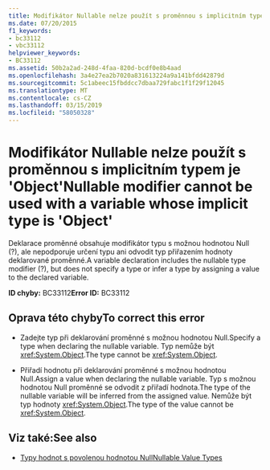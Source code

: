 ```yaml
---
title: Modifikátor Nullable nelze použít s proměnnou s implicitním typem je 'Object'
ms.date: 07/20/2015
f1_keywords:
- bc33112
- vbc33112
helpviewer_keywords:
- BC33112
ms.assetid: 50b2a2ad-248d-4faa-820d-bcdf0e8b4aad
ms.openlocfilehash: 3a4e27ea2b7020a831613224a9a141bfdd42879d
ms.sourcegitcommit: 5c1abeec15fbddcc7dbaa729fabc1f1f29f12045
ms.translationtype: MT
ms.contentlocale: cs-CZ
ms.lasthandoff: 03/15/2019
ms.locfileid: "58050328"
---
```

# <a name="nullable-modifier-cannot-be-used-with-a-variable-whose-implicit-type-is-object"></a><span data-ttu-id="2b4ee-102">Modifikátor Nullable nelze použít s proměnnou s implicitním typem je 'Object'</span><span class="sxs-lookup"><span data-stu-id="2b4ee-102">Nullable modifier cannot be used with a variable whose implicit type is 'Object'</span></span>
<span data-ttu-id="2b4ee-103">Deklarace proměnné obsahuje modifikátor typu s možnou hodnotou Null (?), ale nepodporuje určení typu ani odvodit typ přiřazením hodnoty deklarované proměnné.</span><span class="sxs-lookup"><span data-stu-id="2b4ee-103">A variable declaration includes the nullable type modifier (?), but does not specify a type or infer a type by assigning a value to the declared variable.</span></span>  
  
 <span data-ttu-id="2b4ee-104">**ID chyby:** BC33112</span><span class="sxs-lookup"><span data-stu-id="2b4ee-104">**Error ID:** BC33112</span></span>  
  
## <a name="to-correct-this-error"></a><span data-ttu-id="2b4ee-105">Oprava této chyby</span><span class="sxs-lookup"><span data-stu-id="2b4ee-105">To correct this error</span></span>  
  
-   <span data-ttu-id="2b4ee-106">Zadejte typ při deklarování proměnné s možnou hodnotou Null.</span><span class="sxs-lookup"><span data-stu-id="2b4ee-106">Specify a type when declaring the nullable variable.</span></span> <span data-ttu-id="2b4ee-107">Typ nemůže být <xref:System.Object>.</span><span class="sxs-lookup"><span data-stu-id="2b4ee-107">The type cannot be <xref:System.Object>.</span></span>  
  
-   <span data-ttu-id="2b4ee-108">Přiřadí hodnotu při deklarování proměnné s možnou hodnotou Null.</span><span class="sxs-lookup"><span data-stu-id="2b4ee-108">Assign a value when declaring the nullable variable.</span></span> <span data-ttu-id="2b4ee-109">Typ s možnou hodnotou Null proměnné se odvodit z přiřadí hodnota.</span><span class="sxs-lookup"><span data-stu-id="2b4ee-109">The type of the nullable variable will be inferred from the assigned value.</span></span> <span data-ttu-id="2b4ee-110">Nemůže být typ hodnoty <xref:System.Object>.</span><span class="sxs-lookup"><span data-stu-id="2b4ee-110">The type of the value cannot be <xref:System.Object>.</span></span>  
  
## <a name="see-also"></a><span data-ttu-id="2b4ee-111">Viz také:</span><span class="sxs-lookup"><span data-stu-id="2b4ee-111">See also</span></span>

- [<span data-ttu-id="2b4ee-112">Typy hodnot s povolenou hodnotou Null</span><span class="sxs-lookup"><span data-stu-id="2b4ee-112">Nullable Value Types</span></span>](../../visual-basic/programming-guide/language-features/data-types/nullable-value-types.md)
